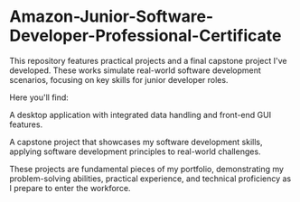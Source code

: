 # Amazon-Junior-Software-Developer-Professional-Certificate
This repository features practical projects and a final capstone project I've developed. These works simulate real-world software development scenarios, focusing on key skills for junior developer roles.

Here you'll find:

A desktop application with integrated data handling and front-end GUI features.

A capstone project that showcases my software development skills, applying software development principles to real-world challenges.

These projects are fundamental pieces of my portfolio, demonstrating my problem-solving abilities, practical experience, and technical proficiency as I prepare to enter the workforce.
